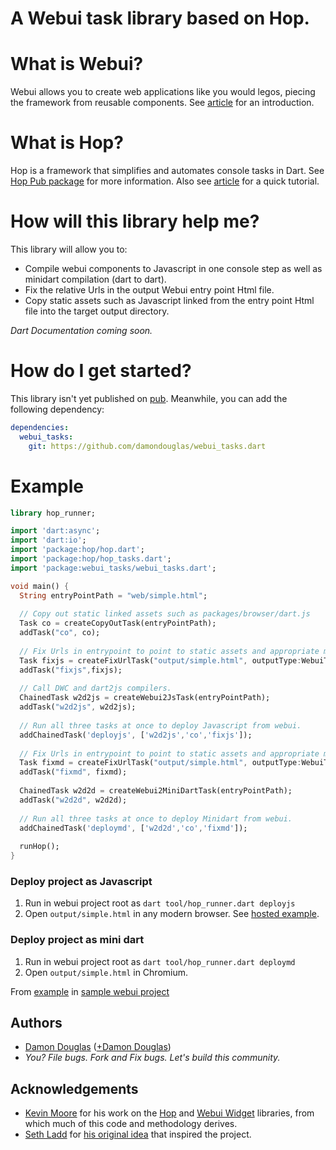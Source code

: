 A Webui task library based on Hop.
==================================

# What is Webui?

Webui allows you to create web applications like you would legos, piecing the framework from reusable components.
See [article](http://www.dartlang.org/articles/web-ui/) for an introduction.

# What is Hop?

Hop is a framework that simplifies and automates console tasks in Dart.  See [Hop Pub package](http://pub.dartlang.org/packages/hop) for more information.  Also see [article](https://github.com/kevmoo/bot.dart/wiki/Using-Hop%2C-Part-1%3A-Building-and-Running-Your-First-Hop-Task-Application) for a quick tutorial.

# How will this library help me?

This library will allow you to:
* Compile webui components to Javascript in one console step as well as minidart compilation (dart to dart).
* Fix the relative Urls in the output Webui entry point Html file.
* Copy static assets such as Javascript linked from the entry point Html file into the target output directory.

_Dart Documentation coming soon._

# How do I get started?

This library isn't yet published on [pub](http://http://pub.dartlang.org/).  Meanwhile, you can add the following dependency:

```yaml
dependencies:
  webui_tasks:
    git: https://github.com/damondouglas/webui_tasks.dart
```

# Example

```dart
library hop_runner;

import 'dart:async';
import 'dart:io';
import 'package:hop/hop.dart';
import 'package:hop/hop_tasks.dart';
import 'package:webui_tasks/webui_tasks.dart';

void main() {
  String entryPointPath = "web/simple.html";
  
  // Copy out static linked assets such as packages/browser/dart.js
  Task co = createCopyOutTask(entryPointPath);
  addTask("co", co);
  
  // Fix Urls in entrypoint to point to static assets and appropriate main Javascript file.
  Task fixjs = createFixUrlTask("output/simple.html", outputType:WebuiTargetType.JS);
  addTask("fixjs",fixjs);
  
  // Call DWC and dart2js compilers.
  ChainedTask w2d2js = createWebui2JsTask(entryPointPath);
  addTask("w2d2js", w2d2js);
  
  // Run all three tasks at once to deploy Javascript from webui.
  addChainedTask('deployjs', ['w2d2js','co','fixjs']);
  
  // Fix Urls in entrypoint to point to static assets and appropriate minified main Dart script file.
  Task fixmd = createFixUrlTask("output/simple.html", outputType:WebuiTargetType.MINIDART);
  addTask("fixmd", fixmd);
  
  ChainedTask w2d2d = createWebui2MiniDartTask(entryPointPath);
  addTask("w2d2d", w2d2d);
  
  // Run all three tasks at once to deploy Minidart from webui.
  addChainedTask('deploymd', ['w2d2d','co','fixmd']);
  
  runHop();
}
```
### Deploy project as Javascript
1. Run in webui project root as `dart tool/hop_runner.dart deployjs`
2. Open `output/simple.html` in any modern browser. See [hosted example](https://googledrive.com/host/0B315YrNkj-ZxeEluMlRnX0xOYTQ/simple.html).

### Deploy project as mini dart
1. Run in webui project root as `dart tool/hop_runner.dart deploymd`
2. Open `output/simple.html` in Chromium.

From [example](https://github.com/damondouglas/webui_tasks.dart/blob/master/example/simple/tool/hop_runner.dart) in [sample webui project](https://github.com/damondouglas/webui_tasks.dart/tree/master/example/simple)

## Authors
 * [Damon Douglas](https://github.com/damondouglas) ([+Damon Douglas](https://plus.google.com/u/0/108940381045821372455/))
 * _You? File bugs. Fork and Fix bugs. Let's build this community._

## Acknowledgements
* [Kevin Moore](https://github.com/kevmoo) for his work on the [Hop](https://github.com/kevmoo/hop.dart) and [Webui Widget](https://github.com/kevmoo/widget.dart) libraries, from which much of this code and methodology derives.
* [Seth Ladd](https://github.com/sethladd) for [his original idea](https://groups.google.com/a/dartlang.org/d/msg/web-ui/Xvk3BU8NnxI/S13aR6zh3wYJ) that inspired the project.
